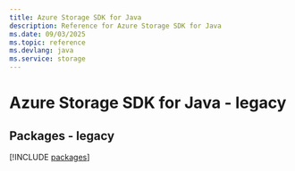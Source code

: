 ```yaml
---
title: Azure Storage SDK for Java
description: Reference for Azure Storage SDK for Java
ms.date: 09/03/2025
ms.topic: reference
ms.devlang: java
ms.service: storage
---
```

# Azure Storage SDK for Java - legacy
## Packages - legacy
[!INCLUDE [packages](storage-index.md)]